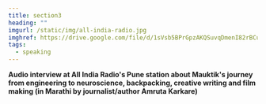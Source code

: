 ```yaml
---
title: section3
heading: ""
imgurl: /static/img/all-india-radio.jpg
imghref: https://drive.google.com/file/d/1sVsb5BPrGpzAKQSuvqDmenI82rBCur9J/view?usp=sharing
tags:
  - speaking
---
```

**Audio interview at All India Radio's Pune station about Mauktik's journey from engineering to neuroscience, backpacking, creative writing and film making (in Marathi by journalist/author Amruta Karkare)**